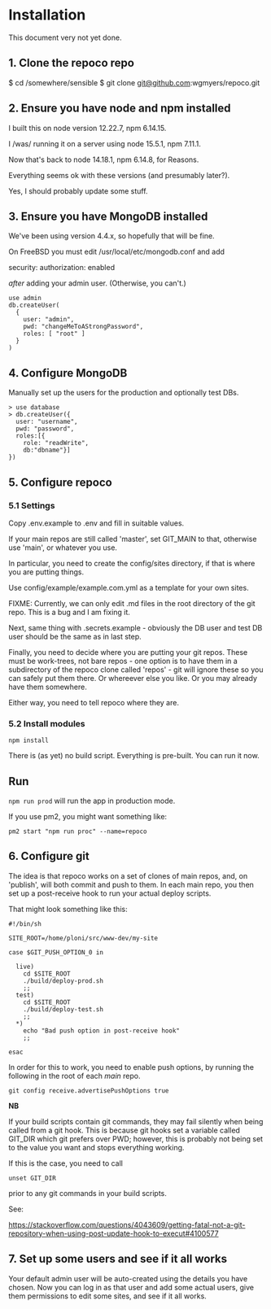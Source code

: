 # Installation

This document very not yet done.

## 1. Clone the repoco repo

$ cd /somewhere/sensible
$ git clone git@github.com:wgmyers/repoco.git

## 2. Ensure you have node and npm installed

I built this on node version 12.22.7, npm 6.14.15.

I /was/ running it on a server using node 15.5.1, npm 7.11.1.

Now that's back to node 14.18.1, npm 6.14.8, for Reasons.

Everything seems ok with these versions (and presumably later?).

Yes, I should probably update some stuff.

## 3. Ensure you have MongoDB installed

We've been using version 4.4.x, so hopefully that will be fine.

On FreeBSD you must edit /usr/local/etc/mongodb.conf and add

security:
  authorization: enabled

*after* adding your admin user. (Otherwise, you can't.)

```
use admin
db.createUser(
  {
    user: "admin",
    pwd: "changeMeToAStrongPassword",
    roles: [ "root" ]
  }
)
```

## 4. Configure MongoDB

Manually set up the users for the production and optionally test DBs.

```
> use database
> db.createUser({
  user: "username",
  pwd: "password",
  roles:[{
    role: "readWrite",
    db:"dbname"}]
})
```

## 5. Configure repoco

### 5.1 Settings

Copy .env.example to .env and fill in suitable values.

If your main repos are still called 'master', set GIT_MAIN to that, otherwise
use 'main', or whatever you use.

In particular, you need to create the config/sites directory, if that is where
you are putting things.

Use config/example/example.com.yml as a template for your own sites.

FIXME: Currently, we can only edit .md files in the root directory of the git repo.
This is a bug and I am fixing it.

Next, same thing with .secrets.example - obviously the DB user and test DB user
should be the same as in last step.

Finally, you need to decide where you are putting your git repos. These must
be work-trees, not bare repos - one option is to have them in a subdirectory
of the repoco clone called 'repos' - git will ignore these so you can safely
put them there. Or whereever else you like. Or you may already have them somewhere.

Either way, you need to tell repoco where they are.

### 5.2 Install modules

`npm install`

There is (as yet) no build script. Everything is pre-built. You can run it now.

## Run

`npm run prod` will run the app in production mode.

If you use pm2, you might want something like:

`pm2 start "npm run proc" --name=repoco`

## 6. Configure git

The idea is that repoco works on a set of clones of main repos, and, on
'publish', will both commit and push to them. In each main repo, you then
set up a post-receive hook to run your actual deploy scripts.

That might look something like this:

```
#!/bin/sh

SITE_ROOT=/home/ploni/src/www-dev/my-site

case $GIT_PUSH_OPTION_0 in

  live)
    cd $SITE_ROOT
    ./build/deploy-prod.sh
    ;;
  test)
    cd $SITE_ROOT
    ./build/deploy-test.sh
    ;;
  *)
    echo "Bad push option in post-receive hook"
    ;;

esac
```

In order for this to work, you need to enable push options, by running the
following in the root of each _main_ repo.

`git config receive.advertisePushOptions true`

__NB__

If your build scripts contain git commands, they may fail silently when being
called from a git hook. This is because git hooks set a variable called GIT_DIR
which git prefers over PWD; however, this is probably not being set to the value
you want and stops everything working.

If this is the case, you need to call

`unset GIT_DIR`

prior to any git commands in your build scripts.

See:

https://stackoverflow.com/questions/4043609/getting-fatal-not-a-git-repository-when-using-post-update-hook-to-execut#4100577

## 7. Set up some users and see if it all works

Your default admin user will be auto-created using the details you have chosen.
Now you can log in as that user and add some actual users, give them permissions
to edit some sites, and see if it all works.
